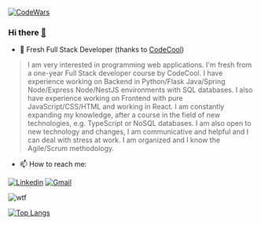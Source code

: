 [![CodeWars](https://www.codewars.com/users/Deadjim/badges/large)](https://www.codewars.com/users/Deadjim)
### Hi there [👋](https://github.com/OchotaDariusz)

<!--
**ochotadariusz/ochotadariusz** is a ✨ _special_ ✨ repository because its `README.md` (this file) appears on your GitHub profile.

Here are some ideas to get you started:
-->
<!--- 🔭 I’m currently working on own private blockchain network and mining/staking cryptocurrency pool -->
- 🌱 Fresh Full Stack Developer (thanks to [CodeCool](https://codecool.com))

> I am very interested in programming web applications. I'm fresh from a one-year Full Stack developer course by CodeCool. I have experience working on Backend in Python/Flask Java/Spring Node/Express Node/NestJS environments with SQL databases. I also have experience working on Frontend with pure JavaScript/CSS/HTML and working in React. I am constantly expanding my knowledge, after a course in the field of new technologies, e.g. TypeScript or NoSQL databases. I am also open to new technology and changes, I am communicative and helpful and I can deal with stress at work. I am organized and I know the Agile/Scrum methodology.

<!-- - 👯 I’m looking to collaborate on ... i'll be glad if any my idea will help someone with anything
- 🤔 I’m looking for help with ... 
- 💬 Ask me about ...
- 😄 Pronouns: ... -->
- 📫 How to reach me: 

<div>
<a href='https://www.linkedin.com/in/deadjim/' target="_blank"><img alt='Linkedin' src='https://img.shields.io/badge/Linkedin-100000?style=plastic&logo=Linkedin&logoColor=white&labelColor=0A66C2&color=0A66C2'/></a>
<a href='mailto:ochota.dariusz@gmail.com?subject=[GitHub]%20Source%20Han%20Sans' target="_blank"><img alt='Gmail' src='https://img.shields.io/badge/ochota.dariusz@gmail.com-100000?style=plastic&logo=Gmail&logoColor=white&labelColor=CD403A&color=CD403A'/></a>
</div>

![wtf](https://media.tenor.com/me1Yk0jRlHoAAAAM/huh-confused.gif)


[![Top Langs](https://github-readme-stats.vercel.app/api/top-langs/?username=ochotadariusz&hide_progress=false&theme=onedark&hide_border=true&layout=compact)](https://github.com/ochotadariusz)

